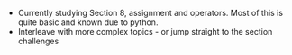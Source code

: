 * Currently studying Section 8, assignment and operators. Most of this is quite basic and known due to python. 
* Interleave with more complex topics - or jump straight to the section challenges
